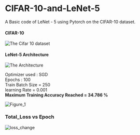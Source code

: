 # CIFAR-10-and-LeNet-5     
A Basic code of LeNet - 5 using Pytorch on the CIFAR-10 dataset.  
  
 #### CIFAR-10     
![The Cifar 10 dataset](https://corochann.com/wp-content/uploads/2017/04/cifar10_plot.png)  
  
   
 #### LeNet-5 Architecture   
![The Architecture](https://www.researchgate.net/profile/Sheraz_Khan8/publication/321586653/figure/fig4/AS:568546847014912@1512563539828/The-LeNet-5-Architecture-a-convolutional-neural-network.png)  

Optimizer used : SGD   
Epochs : 100  
Train Batch Size = 250   
learning Rate = 0.001  
**Maximum Training Accuracy Reached = 34.786 %**  

![Figure_1](https://user-images.githubusercontent.com/45620309/79049461-73753100-7c41-11ea-9843-b6682394ef32.png)    
  
 ### Total_Loss vs Epoch  
 ![loss_change](https://user-images.githubusercontent.com/45620309/79049588-204fae00-7c42-11ea-8315-8a7d0e6da0fa.png)
